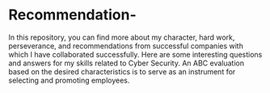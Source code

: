 # Recommendation-
In this repository, you can find more about my character, hard work, perseverance, and recommendations from successful companies with which I have collaborated successfully.
Here are some interesting questions and answers for my skills related to Cyber ​​Security. An ABC evaluation based on the desired characteristics is to serve as an instrument for selecting and promoting employees. 
